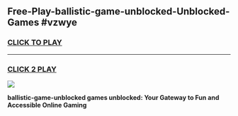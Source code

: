 
## Free-Play-ballistic-game-unblocked-Unblocked-Games #vzwye
<h3>
<a href="https://news.freeplayer.one?title=ballistic-game-unblocked&ref=8M">CLICK TO PLAY</a></h3>
<hr>

<h3>
<a href="https://news.freeplayer.one?title=ballistic-game-unblocked&ref=8M">CLICK 2 PLAY</a>
  
</h3>

<a href="https://news.freeplayer.one?title=ballistic-game-unblocked&ref=8M"><img src="https://clearcache.store/games.png"></a>


**ballistic-game-unblocked games unblocked: Your Gateway to Fun and Accessible Online Gaming**
